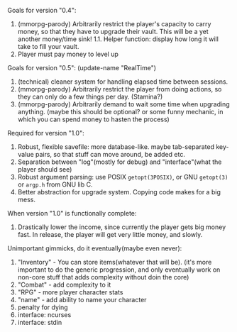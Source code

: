 Goals for version "0.4":
1.  (mmorpg-parody) Arbitrarily restrict the player's capacity to carry money, so that they have to upgrade their vault. This will be a yet another money/time sink!
1.1.  Helper function: display how long it will take to fill your vault.
2.  Player must pay money to level up

Goals for version "0.5": (update-name "RealTime")
1.  (technical) cleaner system for handling elapsed time between sessions.
2.  (mmorpg-parody) Arbitrarily restrict the player from doing actions, so they can only do a few things per day. (Stamina?)
3.  (mmorpg-parody) Arbitrarily demand to wait some time when upgrading anything. (maybe this should be optional? or some funny mechanic, in which you can spend money to hasten the process)

Required for version "1.0":

1.  Robust, flexible savefile: more database-like. maybe tab-separated key-value pairs, so that stuff can move around, be added etc.
2.  Separation between "log"(mostly for debug) and "interface"(what the player should see)
3.  Robust argument parsing: use POSIX `getopt(3POSIX)`, or GNU `getopt(3)` or `argp.h` from GNU lib C.
4.  Better abstraction for upgrade system. Copying code makes for a big mess.

When version "1.0" is functionally complete:

1.  Drastically lower the income, since currently the player gets big money fast. In release, the player will get very little money, and slowly.


Unimportant gimmicks, do it eventually(maybe even never):
1. "Inventory" - You can store items(whatever that will be). (it's more important to do the generic progression, and only eventually work on non-core stuff that adds complexity without doin the core)
2. "Combat" - add complexity to it
3. "RPG" - more player character stats
4. "name" - add ability to name your character
5. penalty for dying
6. interface: ncurses
7. interface: stdin
